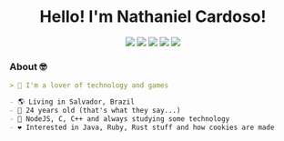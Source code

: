 <h1 align="center">Hello! I'm Nathaniel Cardoso!</h1>

<p align="center">
  <a href="https://twitter.com/"><img src="https://img.shields.io/badge/Twitter-1DA1F2?style=for-the-badge&logo=twitter&logoColor=white"/></a>
  <a href="https://instagram.com/"><img src="https://img.shields.io/badge/Instagram-E4405F?style=for-the-badge&logo=instagram&logoColor=white"/></a>
  <a href="https://linkedin.com/"><img src="https://img.shields.io/badge/LinkedIn-0077B5?style=for-the-badge&logo=linkedin&logoColor=white"/></a>
  <a href="#"><img src="https://img.shields.io/badge/Website-000?style=for-the-badge&logo=About.me&logoColor=white"/></a>
  <a href="#"><img src="https://img.shields.io/badge/Curriculum-FF0000?style=for-the-badge&logo=Read%20the%20Docs&logoColor=white"/></a>
</p>

### About 🤓

```md
> 👾 I'm a lover of technology and games

- 🌎 Living in Salvador, Brazil
- 🎯 24 years old (that's what they say...)
- 🧠 NodeJS, C, C++ and always studying some technology
- ❤️ Interested in Java, Ruby, Rust stuff and how cookies are made


